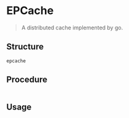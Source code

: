# EPCache

> A distributed cache implemented by go.

## Structure
```
epcache
```

## Procedure
```

```

## Usage 
